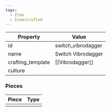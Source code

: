 ```yaml
---
tags:
  - Item
  - Item/Crafted
---
```


| Property          | Value              |
| ----------------- | ------------------ |
| id                | switch_vibrodagger |
| name              | Switch Vibrodagger |
| crafting_template | [[Vibrodagger]]    |
| culture           |                    |

### Pieces
| Piece | Type |
| ----- | ---- |
|       |      |



